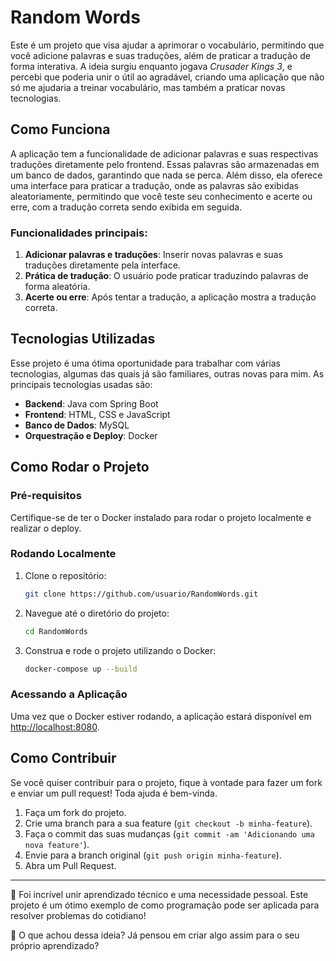 # Random Words

Este é um projeto que visa ajudar a aprimorar o vocabulário, permitindo que você adicione palavras e suas traduções, além de praticar a tradução de forma interativa. A ideia surgiu enquanto jogava *Crusader Kings 3*, e percebi que poderia unir o útil ao agradável, criando uma aplicação que não só me ajudaria a treinar vocabulário, mas também a praticar novas tecnologias.

## Como Funciona

A aplicação tem a funcionalidade de adicionar palavras e suas respectivas traduções diretamente pelo frontend. Essas palavras são armazenadas em um banco de dados, garantindo que nada se perca. Além disso, ela oferece uma interface para praticar a tradução, onde as palavras são exibidas aleatoriamente, permitindo que você teste seu conhecimento e acerte ou erre, com a tradução correta sendo exibida em seguida.

### Funcionalidades principais:
1. **Adicionar palavras e traduções**: Inserir novas palavras e suas traduções diretamente pela interface.
2. **Prática de tradução**: O usuário pode praticar traduzindo palavras de forma aleatória.
3. **Acerte ou erre**: Após tentar a tradução, a aplicação mostra a tradução correta.

## Tecnologias Utilizadas

Esse projeto é uma ótima oportunidade para trabalhar com várias tecnologias, algumas das quais já são familiares, outras novas para mim. As principais tecnologias usadas são:

- **Backend**: Java com Spring Boot
- **Frontend**: HTML, CSS e JavaScript
- **Banco de Dados**: MySQL
- **Orquestração e Deploy**: Docker

## Como Rodar o Projeto

### Pré-requisitos
Certifique-se de ter o Docker instalado para rodar o projeto localmente e realizar o deploy.

### Rodando Localmente
1. Clone o repositório:
    ```bash
    git clone https://github.com/usuario/RandomWords.git
    ```

2. Navegue até o diretório do projeto:
    ```bash
    cd RandomWords
    ```

3. Construa e rode o projeto utilizando o Docker:
    ```bash
    docker-compose up --build
    ```

### Acessando a Aplicação
Uma vez que o Docker estiver rodando, a aplicação estará disponível em [http://localhost:8080](http://localhost:8080).

## Como Contribuir

Se você quiser contribuir para o projeto, fique à vontade para fazer um fork e enviar um pull request! Toda ajuda é bem-vinda.

1. Faça um fork do projeto.
2. Crie uma branch para a sua feature (`git checkout -b minha-feature`).
3. Faça o commit das suas mudanças (`git commit -am 'Adicionando uma nova feature'`).
4. Envie para a branch original (`git push origin minha-feature`).
5. Abra um Pull Request.


---

🔧 Foi incrível unir aprendizado técnico e uma necessidade pessoal. Este projeto é um ótimo exemplo de como programação pode ser aplicada para resolver problemas do cotidiano!

💬 O que achou dessa ideia? Já pensou em criar algo assim para o seu próprio aprendizado?

